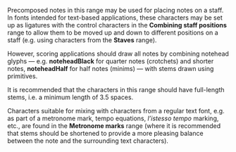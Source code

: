 Precomposed notes in this range may be used for placing notes on a
staff. In fonts intended for text-based applications, these characters
may be set up as ligatures with the control characters in the
**Combining staff positions** range to allow them to be moved up and
down to different positions on a staff (e.g. using characters from the
**Staves** range).

However, scoring applications should draw all notes by combining
notehead glyphs — e.g. **noteheadBlack** for quarter notes (crotchets) and
shorter notes, **noteheadHalf** for half notes (minims) — with stems drawn
using primitives.

It is recommended that the characters in this range should have
full-length stems, i.e. a minimum length of 3.5 spaces.

Characters suitable for mixing with characters from a regular text font,
e.g. as part of a metronome mark, tempo equations, *l’istesso tempo*
marking, etc., are found in the **Metronome marks** range (where it is
recommended that stems should be shortened to provide a more pleasing
balance between the note and the surrounding text characters).
